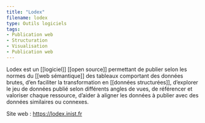 ```yaml
---
title: "Lodex"
filename: lodex
type: Outils logiciels
tags:
- Publication web
- Structuration
- Visualisation
- Publication web
---
```


Lodex est un [[logiciel]] [[open source]] permettant de publier selon les normes du [[web sémantique]] des tableaux comportant des données brutes, d’en faciliter la transformation en [[données structurées]], d’explorer le jeu de données publié selon différents angles de vues, de référencer et valoriser chaque ressource, d’aider à aligner les données à publier avec des données similaires ou connexes.

Site web : <https://lodex.inist.fr>

